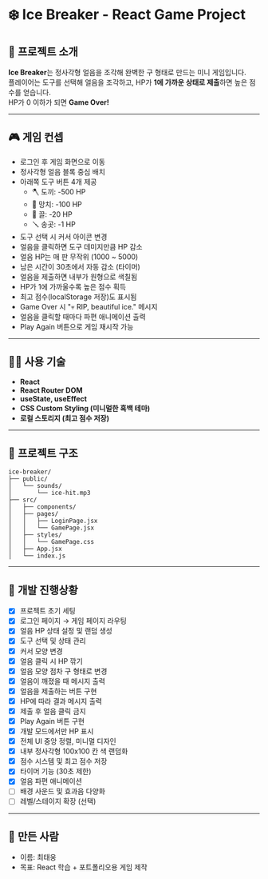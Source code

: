 # ❄️ Ice Breaker - React Game Project

## 📌 프로젝트 소개

**Ice Breaker**는 정사각형 얼음을 조각해 완벽한 구 형태로 만드는 미니 게임입니다.  
플레이어는 도구를 선택해 얼음을 조각하고, HP가 **1에 가까운 상태로 제출**하면 높은 점수를 얻습니다.  
HP가 0 이하가 되면 **Game Over!**

---

## 🎮 게임 컨셉

- 로그인 후 게임 화면으로 이동
- 정사각형 얼음 블록 중심 배치
- 아래쪽 도구 버튼 4개 제공
  - 🪓 도끼: -500 HP
  - 🔨 망치: -100 HP
  - 🔧 끌: -20 HP
  - 🪛 송곳: -1 HP
- 도구 선택 시 커서 아이콘 변경
- 얼음을 클릭하면 도구 데미지만큼 HP 감소
- 얼음 HP는 매 판 무작위 (1000 ~ 5000)
- 남은 시간이 30초에서 자동 감소 (타이머)
- 얼음을 제출하면 내부가 원형으로 색칠됨
- HP가 1에 가까울수록 높은 점수 획득
- 최고 점수(localStorage 저장)도 표시됨
- Game Over 시 "💀 RIP, beautiful ice." 메시지
- 얼음을 클릭할 때마다 파편 애니메이션 출력
- Play Again 버튼으로 게임 재시작 가능

---

## 🧑‍💻 사용 기술

- **React**
- **React Router DOM**
- **useState, useEffect**
- **CSS Custom Styling (미니멀한 흑백 테마)**
- **로컬 스토리지 (최고 점수 저장)**

---

## 📁 프로젝트 구조

```
ice-breaker/
├── public/
│   └── sounds/
│       └── ice-hit.mp3
├── src/
│   ├── components/
│   ├── pages/
│   │   ├── LoginPage.jsx
│   │   └── GamePage.jsx
│   ├── styles/
│   │   └── GamePage.css
│   ├── App.jsx
│   └── index.js
```

---

## 🚧 개발 진행상황

- [x] 프로젝트 초기 세팅
- [x] 로그인 페이지 → 게임 페이지 라우팅
- [x] 얼음 HP 상태 설정 및 랜덤 생성
- [x] 도구 선택 및 상태 관리
- [x] 커서 모양 변경
- [x] 얼음 클릭 시 HP 깎기
- [x] 얼음 모양 점차 구 형태로 변경
- [x] 얼음이 깨졌을 때 메시지 출력
- [x] 얼음을 제출하는 버튼 구현
- [x] HP에 따라 결과 메시지 출력
- [x] 제출 후 얼음 클릭 금지
- [x] Play Again 버튼 구현
- [x] 개발 모드에서만 HP 표시
- [x] 전체 UI 중앙 정렬, 미니멀 디자인
- [x] 내부 정사각형 100x100 칸 색 랜덤화
- [x] 점수 시스템 및 최고 점수 저장
- [x] 타이머 기능 (30초 제한)
- [x] 얼음 파편 애니메이션
- [ ] 배경 사운드 및 효과음 다양화
- [ ] 레벨/스테이지 확장 (선택)

---

## 🙌 만든 사람

- 이름: 최태웅
- 목표: React 학습 + 포트폴리오용 게임 제작
